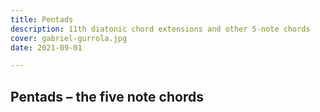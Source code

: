 ```yaml
---
title: Pentads
description: 11th diatonic chord extensions and other 5-note chords
cover: gabriel-gurrola.jpg
date: 2021-09-01

---
```



<script setup>
import chords from '#/db/chords/chords.yaml'
const { pentads } = chords
</script>

## Pentads – the five note chords

<chroma-profile-collection :collection="pentads" />

<youtube-embed video="RFH1LD4KdWs" />
